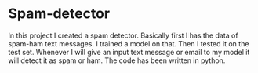 # Spam-detector

In this project I created a spam detector.
Basically first I has the data of spam-ham text messages. I trained a model on that.
Then I tested it on the test set. 
Whenever I will give an input text message or email to my model it will detect it as spam or ham.
The code has been written in python.
